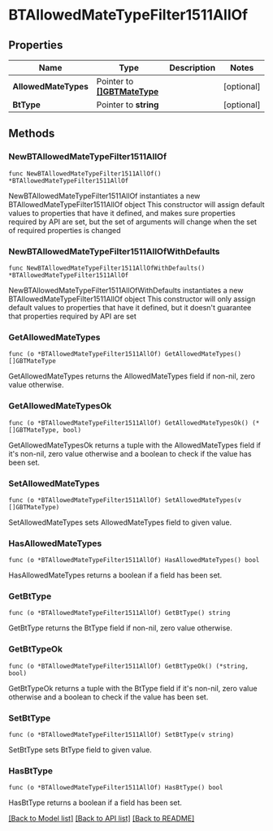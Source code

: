 # BTAllowedMateTypeFilter1511AllOf

## Properties

Name | Type | Description | Notes
------------ | ------------- | ------------- | -------------
**AllowedMateTypes** | Pointer to [**[]GBTMateType**](GBTMateType.md) |  | [optional] 
**BtType** | Pointer to **string** |  | [optional] 

## Methods

### NewBTAllowedMateTypeFilter1511AllOf

`func NewBTAllowedMateTypeFilter1511AllOf() *BTAllowedMateTypeFilter1511AllOf`

NewBTAllowedMateTypeFilter1511AllOf instantiates a new BTAllowedMateTypeFilter1511AllOf object
This constructor will assign default values to properties that have it defined,
and makes sure properties required by API are set, but the set of arguments
will change when the set of required properties is changed

### NewBTAllowedMateTypeFilter1511AllOfWithDefaults

`func NewBTAllowedMateTypeFilter1511AllOfWithDefaults() *BTAllowedMateTypeFilter1511AllOf`

NewBTAllowedMateTypeFilter1511AllOfWithDefaults instantiates a new BTAllowedMateTypeFilter1511AllOf object
This constructor will only assign default values to properties that have it defined,
but it doesn't guarantee that properties required by API are set

### GetAllowedMateTypes

`func (o *BTAllowedMateTypeFilter1511AllOf) GetAllowedMateTypes() []GBTMateType`

GetAllowedMateTypes returns the AllowedMateTypes field if non-nil, zero value otherwise.

### GetAllowedMateTypesOk

`func (o *BTAllowedMateTypeFilter1511AllOf) GetAllowedMateTypesOk() (*[]GBTMateType, bool)`

GetAllowedMateTypesOk returns a tuple with the AllowedMateTypes field if it's non-nil, zero value otherwise
and a boolean to check if the value has been set.

### SetAllowedMateTypes

`func (o *BTAllowedMateTypeFilter1511AllOf) SetAllowedMateTypes(v []GBTMateType)`

SetAllowedMateTypes sets AllowedMateTypes field to given value.

### HasAllowedMateTypes

`func (o *BTAllowedMateTypeFilter1511AllOf) HasAllowedMateTypes() bool`

HasAllowedMateTypes returns a boolean if a field has been set.

### GetBtType

`func (o *BTAllowedMateTypeFilter1511AllOf) GetBtType() string`

GetBtType returns the BtType field if non-nil, zero value otherwise.

### GetBtTypeOk

`func (o *BTAllowedMateTypeFilter1511AllOf) GetBtTypeOk() (*string, bool)`

GetBtTypeOk returns a tuple with the BtType field if it's non-nil, zero value otherwise
and a boolean to check if the value has been set.

### SetBtType

`func (o *BTAllowedMateTypeFilter1511AllOf) SetBtType(v string)`

SetBtType sets BtType field to given value.

### HasBtType

`func (o *BTAllowedMateTypeFilter1511AllOf) HasBtType() bool`

HasBtType returns a boolean if a field has been set.


[[Back to Model list]](../README.md#documentation-for-models) [[Back to API list]](../README.md#documentation-for-api-endpoints) [[Back to README]](../README.md)


